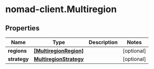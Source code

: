 # nomad-client.Multiregion

## Properties

Name | Type | Description | Notes
------------ | ------------- | ------------- | -------------
**regions** | [**[MultiregionRegion]**](MultiregionRegion.md) |  | [optional] 
**strategy** | [**MultiregionStrategy**](MultiregionStrategy.md) |  | [optional] 


